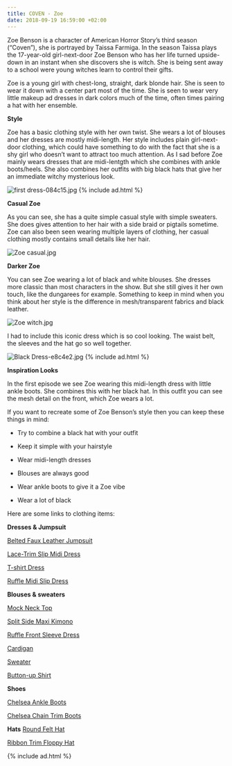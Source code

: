 ```yaml
---
title: COVEN - Zoe
date: 2018-09-19 16:59:00 +02:00
---
```



Zoe Benson is a character of American Horror Story’s third season (“Coven”), she is portrayed by Taissa Farmiga. In the season Taissa plays the 17-year-old girl-next-door Zoe Benson who has her life turned upside-down in an instant when she discovers she is witch. She is being sent away to a school were young witches learn to control their gifts.

Zoe is a young girl with chest-long, straight, dark blonde hair. She is seen to wear it down with a center part most of the time. She is seen to wear very little makeup ad dresses in dark colors much of the time, often times pairing a hat with her ensemble.

**Style**

Zoe has a basic clothing style with her own twist. She wears a lot of blouses and her dresses are mostly midi-length. Her style includes plain girl-next-door clothing, which could have something to do with the fact that she is a shy girl who doesn’t want to attract too much attention. As I sad before Zoe mainly wears dresses that are midi-lentgth which she combines with ankle boots/heels. She also combines her outfits with big black hats that give her an immediate witchy mysterious look.

![first dress-084c15.jpg](/uploads/first%20dress-084c15.jpg)
{% include ad.html %}

**Casual Zoe**

As you can see, she has a quite simple casual style with simple sweaters. She does gives attention to her hair with a side braid or pigtails sometime. Zoe can also been seen wearing multiple layers of clothing, her casual clothing mostly contains small details like her hair.

![Zoe casual.jpg](/uploads/Zoe%20casual.jpg)

**Darker Zoe**

You can see Zoe wearing a lot of black and white blouses. She dresses more classic than most characters in the show. But she still gives it her own touch, like the dungarees for example. Something to keep in mind when you think about her style is the difference in mesh/transparent fabrics and black leather.

![Zoe witch.jpg](/uploads/Zoe%20witch.jpg)

I had to include this iconic dress which is so cool looking. The waist belt, the sleeves and the hat go so well together.

![Black Dress-e8c4e2.jpg](/uploads/Black%20Dress-e8c4e2.jpg)
{% include ad.html %}

**Inspiration Looks**

In the first episode we see Zoe wearing this midi-length dress with little ankle boots. She combines this with her black hat. In this outfit you can see the mesh detail on the front, which Zoe wears a lot.

If you want to recreate some of Zoe Benson’s style then you can keep these things in mind:

* Try to combine a black hat with your outfit

* Keep it simple with your hairstyle

* Wear midi-length dresses

* Blouses are always good

* Wear ankle boots to give it a Zoe vibe

* Wear a lot of black

Here are some links to clothing items:

**Dresses & Jumpsuit**

[Belted Faux Leather Jumpsuit](https://www.urbanoutfitters.com/shop/dahli-tatum-belted-faux-leather-jumpsuit?category=dresses&color=001)

[Lace-Trim Slip Midi Dress](https://www.urbanoutfitters.com/shop/uo-lace-trim-slip-midi-dress?category=dresses&color=009)

[T-shirt Dress](https://www.monki.com/en_eur/clothing/dresses/product.soft-t-shirt-dress-black-magic.0647687001.html)

[Ruffle Midi Slip Dress](http://eu.topshop.com/en/tseu/product/clothing-485092/dresses-485107/ruffle-midi-slip-dress-7900865)

**Blouses & sweaters**

[Mock Neck Top](https://www.urbanoutfitters.com/shop/uo-maggie-mock-neck-top?category=womens-tops&color=010)

[Split Side Maxi Kimono](https://nl.boohoo.com/split-side-maxi-kimono/DZZ14568.html?color=105)

[Ruffle Front Sleeve Dress](https://nl.boohoo.com/-ruffle-front-full-sleeve-blouse/DZZ24285.html?color=105)

[Cardigan](https://www.urbanoutfitters.com/shop/uo-blake-cardigan?category=sweaters-cardigans-for-women&color=006)

[Sweater](https://nl.boohoo.com/plus-roll-neck-tipped-tie-sleeve-jumper/PZZ83638.html)

[Button-up Shirt](https://www.monki.com/en_eur/clothing/tops/shirts-and-blouses/product.classic-button-up-shirt-white-light.0628346034.html)

**Shoes**

[Chelsea Ankle Boots](https://nl.boohoo.com/zip-trim-chelsea-ankle-boots/DZZ44469.html?color=197)

[Chelsea Chain Trim Boots](https://nl.boohoo.com/double-strap-chelsea-cut-work-chain-trim-boots/DZZ20411.html)

**Hats**
[Round Felt Hat](http://eu.topshop.com/en/tseu/product/bags-accessories-1702217/hats-485128/petra-round-felt-hat-7311372)

[Ribbon Trim Floppy Hat](https://nl.boohoo.com/maisy-ribbon-trim-floppy-hat/DZZ19316.html)

{% include ad.html %}